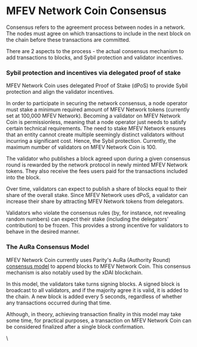 # MFEV Network Coin Consensus

Consensus refers to the agreement process between nodes in a network. The nodes must agree on which transactions to include in the next block on the chain before these transactions are committed.

There are 2 aspects to the process - the actual consensus mechanism to add transactions to blocks, and Sybil protection and validator incentives.

### Sybil protection and incentives via delegated proof of stake

MFEV Network Coin uses delegated Proof of Stake (dPoS) to provide Sybil protection and align the validator incentives.

In order to participate in securing the network consensus, a node operator must stake a minimum required amount of MFEV Network tokens (currently set at 100,000 MFEV Network). Becoming a validator on MFEV Network Coin is permissionless, meaning that a node operator just needs to satisfy certain technical requirements. The need to stake MFEV Network ensures that an entity cannot create multiple seemingly distinct validators without incurring a significant cost. Hence, the Sybil protection. Currently, the maximum number of validators on MFEV Network Coin is 100.

The validator who publishes a block agreed upon during a given consensus round is rewarded by the network protocol in newly minted MFEV Network tokens. They also receive the fees users paid for the transactions included into the block.

Over time, validators can expect to publish a share of blocks equal to their share of the overall stake. Since MFEV Network uses dPoS, a validator can increase their share by attracting MFEV Network tokens from delegators.

Validators who violate the consensus rules (by, for instance, not revealing random numbers) can expect their stake (including the delegators' contribution) to be frozen. This provides a strong incentive for validators to behave in the desired manner.

### The AuRa Consensus Model

MFEV Network Coin currently uses Parity's AuRa (Authority Round) [consensus model](https://openethereum.github.io/Aura) to append blocks to MFEV Network Coin. This consensus mechanism is also notably used by the xDAI blockchain.

In this model, the validators take turns signing blocks. A signed block is broadcast to all validators, and if the majority agree it is valid, it is added to the chain. A new block is added every 5 seconds, regardless of whether any transactions occurred during that time.

Although, in theory, achieving transaction finality in this model may take some time, for practical purposes, a transaction on MFEV Network Coin can be considered finalized after a single block confirmation.

\
